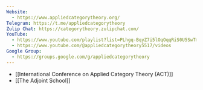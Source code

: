 ```yaml
---
Website:
  - https://www.appliedcategorytheory.org/
Telegram: https://t.me/appliedcategorytheory
Zulip Chat: https://categorytheory.zulipchat.com/
YouTube:
  - https://www.youtube.com/playlist?list=PLhgq-BqyZ7i5lOqOqqRiS0U5SwTmPpHQ5
  - https://www.youtube.com/@appliedcategorytheory5517/videos
Google Group:
  - https://groups.google.com/g/appliedcategorytheory
---
```

- [[International Conference on Applied Category Theory (ACT)]]
- [[The Adjoint School]]
